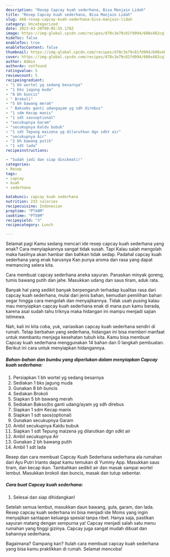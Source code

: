 ```yaml
---
description: "Resep Capcay kuah sederhana, Bisa Manjain Lidah"
title: "Resep Capcay kuah sederhana, Bisa Manjain Lidah"
slug: 468-resep-capcay-kuah-sederhana-bisa-manjain-lidah
category: Uncategorized
date: 2023-03-20T09:05:55.178Z
image: https://img-global.cpcdn.com/recipes/d78c3e79c81fd994/680x482cq70/capcay-kuah-sederhana-foto-resep-utama.jpg
hideToc: false
enableToc: true
enableTocContent: false
thumbnail: https://img-global.cpcdn.com/recipes/d78c3e79c81fd994/680x482cq70/capcay-kuah-sederhana-foto-resep-utama.jpg
cover: https://img-global.cpcdn.com/recipes/d78c3e79c81fd994/680x482cq70/capcay-kuah-sederhana-foto-resep-utama.jpg
author: Admin
authorAv: notfound
ratingvalue: 5
reviewcount: 5
recipeingredient:
- "1 bh wortel yg sedang besarnya"
- "1 bks jagung muda"
- "8 bh buncis"
- " Brokoli"
- "5 bh bawang merah"
- " Baksobs ganti udangayam yg sdh direbus"
- "1 sdm Kecap manis"
- "1 sdt saosoptional"
- "secukupnya Garam"
- "secukupnya Kaldu bubuk"
- "1 sdt Tepung maizena yg dilarutkan dgn sdkt air"
- "secukupnya Air"
- "2 bh bawang putih"
- "1 sdt lada"
recipeinstructions:

- "Sudah jadi dan siap dinikmati!"
categories:
- Resep
tags:
- capcay
- kuah
- sederhana

katakunci: capcay kuah sederhana 
nutrition: 233 calories
recipecuisine: Indonesian
preptime: "PT40M"
cooktime: "PT50M"
recipeyield: "3"
recipecategory: Lunch

---
```



Selamat pagi Kamu sedang mencari ide resep capcay kuah sederhana yang enak? Cara menyiapkannya sangat tidak susah. Tapi Kalau salah mengolah maka hasilnya akan hambar dan bahkan tidak sedap. Padahal capcay kuah sederhana yang enak harusnya Kan punya aroma dan rasa yang dapat memancing selera kita.


Cara membuat capcay sederhana aneka sayuran. Panaskan minyak goreng, tumis bawang putih dan jahe. Masukkan udang dan saus tiram, aduk rata.

Banyak hal yang sedikit banyak berpengaruh terhadap kualitas rasa dari capcay kuah sederhana, mulai dari jenis bahan, kemudian pemilihan bahan segar hingga cara mengolah dan menyajikannya. Tidak usah pusing kalau mau menyiapkan capcay kuah sederhana enak di mana pun kamu berada, karena asal sudah tahu triknya maka hidangan ini mampu menjadi sajian istimewa.


Nah, kali ini kita coba, yuk, variasikan capcay kuah sederhana sendiri di rumah. Tetap berbahan yang sederhana, hidangan ini bisa memberi manfaat untuk membantu menjaga kesehatan tubuh kita. Kamu bisa membuat Capcay kuah sederhana menggunakan 14 bahan dan 0 langkah pembuatan. Berikut ini cara untuk menyiapkan hidangannya.

<!--inarticleads1-->

##### Bahan-bahan dan bumbu yang diperlukan dalam menyiapkan Capcay kuah sederhana:

1. Persiapkan 1 bh wortel yg sedang besarnya
1. Sediakan 1 bks jagung muda
1. Gunakan 8 bh buncis
1. Sediakan  Brokoli
1. Siapkan 5 bh bawang merah
1. Sediakan  Bakso(bs ganti udang/ayam yg sdh direbus
1. Siapkan 1 sdm Kecap manis
1. Siapkan 1 sdt saos(optional)
1. Gunakan secukupnya Garam
1. Ambil secukupnya Kaldu bubuk
1. Siapkan 1 sdt Tepung maizena yg dilarutkan dgn sdkt air
1. Ambil secukupnya Air
1. Gunakan 2 bh bawang putih
1. Ambil 1 sdt lada


Resep dan cara membuat Capcay Kuah Sederhana sederhana ala rumahan dari Ayu Putri Irianto dapat kamu temukan di Yummy App. Masukkan saus tiram, dan kecap ikan. Tambahkan sedikit air dan masak sampai wortel lembut. Masukkan brokoli dan buncis, masak dan tutup sebentar. 

<!--inarticleads2-->

##### Cara buat Capcay kuah sederhana:


1. Selesai dan siap dihidangkan!

Setelah semua lembut, masukkan daun bawang, gula, garam, dan lada. Resep capcay kuah sederhana ini bisa menjadi ide Moms yang ingin menyajikan santapan keluarga spesial tanpa ribet. Hanya saja, pastikan sayuran matang dengan sempurna ya! Capcay menjadi salah satu menu rumahan yang tinggi gizinya. Capcay juga sangat mudah dibuat dan bahannya sederhana. 

Bagaimana? Gampang kan? Itulah cara membuat capcay kuah sederhana yang bisa kamu praktikkan di rumah. Selamat mencoba!
